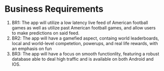 # Business Requirements
1. BR1: The app will utilize a low latency live feed of American football games as well as utilize past American football games, and allow users to make predictions on said feed.
2. BR2: The app will have a gamefied aspect, containg world leaderboards, local and world-level competetion, powerups, and real life rewards, with an emphasis on fun
3. BR3: The app will have a focus on smooth functionlity, featuring a robust database able to deal high traffic and is available on both Android and IOS.
